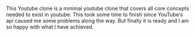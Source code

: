 This Youtube clone is a minimal youtube clone that covers all core concepts needed to exist in youtube. This took some time to finish since YouTube's api caused me some problems along the way. But finally it is ready and I am so happy with what I have achieved.